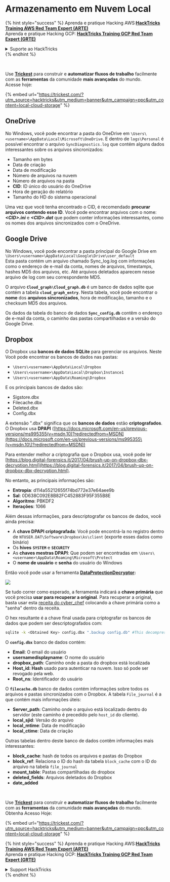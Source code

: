 # Armazenamento em Nuvem Local

{% hint style="success" %}
Aprenda e pratique Hacking AWS:<img src="/.gitbook/assets/arte.png" alt="" data-size="line">[**HackTricks Training AWS Red Team Expert (ARTE)**](https://training.hacktricks.xyz/courses/arte)<img src="/.gitbook/assets/arte.png" alt="" data-size="line">\
Aprenda e pratique Hacking GCP: <img src="/.gitbook/assets/grte.png" alt="" data-size="line">[**HackTricks Training GCP Red Team Expert (GRTE)**<img src="/.gitbook/assets/grte.png" alt="" data-size="line">](https://training.hacktricks.xyz/courses/grte)

<details>

<summary>Suporte ao HackTricks</summary>

* Confira os [**planos de assinatura**](https://github.com/sponsors/carlospolop)!
* **Junte-se ao** 💬 [**grupo do Discord**](https://discord.gg/hRep4RUj7f) ou ao [**grupo do telegram**](https://t.me/peass) ou **siga**-nos no **Twitter** 🐦 [**@hacktricks\_live**](https://twitter.com/hacktricks\_live)**.**
* **Compartilhe truques de hacking enviando PRs para o** [**HackTricks**](https://github.com/carlospolop/hacktricks) e [**HackTricks Cloud**](https://github.com/carlospolop/hacktricks-cloud) repositórios do github.

</details>
{% endhint %}

<figure><img src="../../../.gitbook/assets/image (48).png" alt=""><figcaption></figcaption></figure>

\
Use [**Trickest**](https://trickest.com/?utm_source=hacktricks&utm_medium=text&utm_campaign=ppc&utm_content=local-cloud-storage) para construir e **automatizar fluxos de trabalho** facilmente com as **ferramentas** da comunidade **mais avançadas** do mundo.\
Acesse hoje:

{% embed url="https://trickest.com/?utm_source=hacktricks&utm_medium=banner&utm_campaign=ppc&utm_content=local-cloud-storage" %}

## OneDrive

No Windows, você pode encontrar a pasta do OneDrive em `\Users\<username>\AppData\Local\Microsoft\OneDrive`. E dentro de `logs\Personal` é possível encontrar o arquivo `SyncDiagnostics.log` que contém alguns dados interessantes sobre os arquivos sincronizados:

* Tamanho em bytes
* Data de criação
* Data de modificação
* Número de arquivos na nuvem
* Número de arquivos na pasta
* **CID**: ID único do usuário do OneDrive
* Hora de geração do relatório
* Tamanho do HD do sistema operacional

Uma vez que você tenha encontrado o CID, é recomendado **procurar arquivos contendo esse ID**. Você pode encontrar arquivos com o nome: _**\<CID>.ini**_ e _**\<CID>.dat**_ que podem conter informações interessantes, como os nomes dos arquivos sincronizados com o OneDrive.

## Google Drive

No Windows, você pode encontrar a pasta principal do Google Drive em `\Users\<username>\AppData\Local\Google\Drive\user_default`\
Esta pasta contém um arquivo chamado Sync\_log.log com informações como o endereço de e-mail da conta, nomes de arquivos, timestamps, hashes MD5 dos arquivos, etc. Até arquivos deletados aparecem nesse arquivo de log com seu correspondente MD5.

O arquivo **`Cloud_graph\Cloud_graph.db`** é um banco de dados sqlite que contém a tabela **`cloud_graph_entry`**. Nesta tabela, você pode encontrar o **nome** dos **arquivos sincronizados**, hora de modificação, tamanho e o checksum MD5 dos arquivos.

Os dados da tabela do banco de dados **`Sync_config.db`** contêm o endereço de e-mail da conta, o caminho das pastas compartilhadas e a versão do Google Drive.

## Dropbox

O Dropbox usa **bancos de dados SQLite** para gerenciar os arquivos. Neste\
Você pode encontrar os bancos de dados nas pastas:

* `\Users\<username>\AppData\Local\Dropbox`
* `\Users\<username>\AppData\Local\Dropbox\Instance1`
* `\Users\<username>\AppData\Roaming\Dropbox`

E os principais bancos de dados são:

* Sigstore.dbx
* Filecache.dbx
* Deleted.dbx
* Config.dbx

A extensão ".dbx" significa que os **bancos de dados** estão **criptografados**. O Dropbox usa **DPAPI** ([https://docs.microsoft.com/en-us/previous-versions/ms995355(v=msdn.10)?redirectedfrom=MSDN](https://docs.microsoft.com/en-us/previous-versions/ms995355\(v=msdn.10\)?redirectedfrom=MSDN))

Para entender melhor a criptografia que o Dropbox usa, você pode ler [https://blog.digital-forensics.it/2017/04/brush-up-on-dropbox-dbx-decryption.html](https://blog.digital-forensics.it/2017/04/brush-up-on-dropbox-dbx-decryption.html).

No entanto, as principais informações são:

* **Entropia**: d114a55212655f74bd772e37e64aee9b
* **Sal**: 0D638C092E8B82FC452883F95F355B8E
* **Algoritmo**: PBKDF2
* **Iterações**: 1066

Além dessas informações, para descriptografar os bancos de dados, você ainda precisa:

* A **chave DPAPI criptografada**: Você pode encontrá-la no registro dentro de `NTUSER.DAT\Software\Dropbox\ks\client` (exporte esses dados como binário)
* Os **hives** **`SYSTEM`** e **`SECURITY`**
* As **chaves mestras DPAPI**: Que podem ser encontradas em `\Users\<username>\AppData\Roaming\Microsoft\Protect`
* O **nome de usuário** e **senha** do usuário do Windows

Então você pode usar a ferramenta [**DataProtectionDecryptor**](https://nirsoft.net/utils/dpapi\_data\_decryptor.html)**:**

![](<../../../.gitbook/assets/image (443).png>)

Se tudo correr como esperado, a ferramenta indicará a **chave primária** que você precisa **usar para recuperar a original**. Para recuperar a original, basta usar esta [receita do cyber\_chef](https://gchq.github.io/CyberChef/#recipe=Derive\_PBKDF2\_key\(%7B'option':'Hex','string':'98FD6A76ECB87DE8DAB4623123402167'%7D,128,1066,'SHA1',%7B'option':'Hex','string':'0D638C092E8B82FC452883F95F355B8E'%7D\)) colocando a chave primária como a "senha" dentro da receita.

O hex resultante é a chave final usada para criptografar os bancos de dados que podem ser descriptografados com:
```bash
sqlite -k <Obtained Key> config.dbx ".backup config.db" #This decompress the config.dbx and creates a clear text backup in config.db
```
O **`config.dbx`** banco de dados contém:

* **Email**: O email do usuário
* **usernamedisplayname**: O nome do usuário
* **dropbox\_path**: Caminho onde a pasta do dropbox está localizada
* **Host\_id: Hash** usado para autenticar na nuvem. Isso só pode ser revogado pela web.
* **Root\_ns**: Identificador do usuário

O **`filecache.db`** banco de dados contém informações sobre todos os arquivos e pastas sincronizados com o Dropbox. A tabela `File_journal` é a que contém mais informações úteis:

* **Server\_path**: Caminho onde o arquivo está localizado dentro do servidor (este caminho é precedido pelo `host_id` do cliente).
* **local\_sjid**: Versão do arquivo
* **local\_mtime**: Data de modificação
* **local\_ctime**: Data de criação

Outras tabelas dentro deste banco de dados contêm informações mais interessantes:

* **block\_cache**: hash de todos os arquivos e pastas do Dropbox
* **block\_ref**: Relaciona o ID do hash da tabela `block_cache` com o ID do arquivo na tabela `file_journal`
* **mount\_table**: Pastas compartilhadas do dropbox
* **deleted\_fields**: Arquivos deletados do Dropbox
* **date\_added**

<figure><img src="../../../.gitbook/assets/image (48).png" alt=""><figcaption></figcaption></figure>

\
Use [**Trickest**](https://trickest.com/?utm_source=hacktricks&utm_medium=text&utm_campaign=ppc&utm_content=local-cloud-storage) para construir e **automatizar fluxos de trabalho** facilmente com as **ferramentas** da comunidade **mais avançadas** do mundo.\
Obtenha Acesso Hoje:

{% embed url="https://trickest.com/?utm_source=hacktricks&utm_medium=banner&utm_campaign=ppc&utm_content=local-cloud-storage" %}

{% hint style="success" %}
Aprenda e pratique Hacking AWS:<img src="/.gitbook/assets/arte.png" alt="" data-size="line">[**HackTricks Training AWS Red Team Expert (ARTE)**](https://training.hacktricks.xyz/courses/arte)<img src="/.gitbook/assets/arte.png" alt="" data-size="line">\
Aprenda e pratique Hacking GCP: <img src="/.gitbook/assets/grte.png" alt="" data-size="line">[**HackTricks Training GCP Red Team Expert (GRTE)**<img src="/.gitbook/assets/grte.png" alt="" data-size="line">](https://training.hacktricks.xyz/courses/grte)

<details>

<summary>Support HackTricks</summary>

* Confira os [**planos de assinatura**](https://github.com/sponsors/carlospolop)!
* **Junte-se ao** 💬 [**grupo do Discord**](https://discord.gg/hRep4RUj7f) ou ao [**grupo do telegram**](https://t.me/peass) ou **siga**-nos no **Twitter** 🐦 [**@hacktricks\_live**](https://twitter.com/hacktricks\_live)**.**
* **Compartilhe truques de hacking enviando PRs para os repositórios do** [**HackTricks**](https://github.com/carlospolop/hacktricks) e [**HackTricks Cloud**](https://github.com/carlospolop/hacktricks-cloud).

</details>
{% endhint %}
